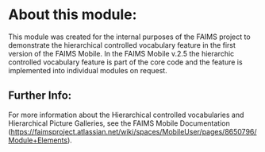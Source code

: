 # About this module:
This module was created for the internal purposes of the FAIMS project to demonstrate the hierarchical controlled vocabulary feature in the first version of the FAIMS Mobile. In the FAIMS Mobile v.2.5 the hierarchic controlled vocabulary feature is part of the core code and the feature is implemented into individual modules on request.

## Further Info: 
For more information about the Hierarchical controlled vocabularies and Hierarchical Picture Galleries, see the FAIMS Mobile Documentation (https://faimsproject.atlassian.net/wiki/spaces/MobileUser/pages/8650796/Module+Elements). 

